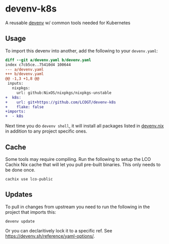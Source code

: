 # devenv-k8s

A reusable [devenv](https://devenv.sh/) w/ common tools needed for Kubernetes 

## Usage

To import this devenv into another, add the following to your `devenv.yaml`:

```diff
diff --git a/devenv.yaml b/devenv.yaml
index c7cb5ce..75410d4 100644
--- a/devenv.yaml
+++ b/devenv.yaml
@@ -1,3 +1,8 @@
 inputs:
   nixpkgs:
     url: github:NixOS/nixpkgs/nixpkgs-unstable
+  k8s:
+    url: git+https://github.com/LCOGT/devenv-k8s
+    flake: false
+imports:
+  - k8s
```

Next time you do `devenv shell`, it will install all packages listed in [devenv.nix](devenv.nix)
in addition to any project specific ones.

## Cache

Some tools may require compiling. Run the following to setup the LCO Cachix Nix cache that will
let you pull pre-built binaries. This only needs to be done once.

```shell
cachix use lco-public
```

## Updates

To pull in changes from upstream you need to run the following in the project that imports this:

```shell
devenv update
```

Or you can declaritively lock it to a specific ref. See https://devenv.sh/reference/yaml-options/.
